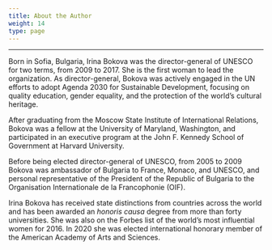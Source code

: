 ```yaml
---
title: About the Author
weight: 14
type: page
---
```



---

Born in Sofia, Bulgaria, Irina Bokova was the director-general of UNESCO for two terms, from 2009 to 2017. She is the first woman to lead the organization. As director-general, Bokova was actively engaged in the UN efforts to adopt Agenda 2030 for Sustainable Development, focusing on quality education, gender equality, and the protection of the world’s cultural heritage.

After graduating from the Moscow State Institute of International Relations, Bokova was a fellow at the University of Maryland, Washington, and participated in an executive program at the John F. Kennedy School of Government at Harvard University.

Before being elected director-general of UNESCO, from 2005 to 2009 Bokova was ambassador of Bulgaria to France, Monaco, and UNESCO, and personal representative of the President of the Republic of Bulgaria to the Organisation Internationale de la Francophonie (OIF).

Irina Bokova has received state distinctions from countries across the world and has been awarded an *honoris causa* degree from more than forty universities. She was also on the Forbes list of the world’s most influential women for 2016. In 2020 she was elected international honorary member of the American Academy of Arts and Sciences.

